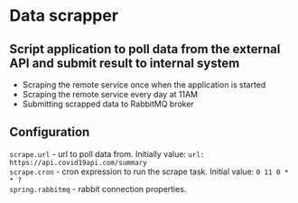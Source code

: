 # Data scrapper
## Script application to poll data from the external API and submit result to internal system

- Scraping the remote service once when the application is started
- Scraping the remote service every day at 11AM
- Submitting scrapped  data to RabbitMQ broker

## Configuration

`scrape.url` - url to poll data from. Initially value:
`url: https://api.covid19api.com/summary` <br>
`scrape.cron` - cron expression to run the scrape task. Initial value: `0 11 0 * * ?` <br>
`spring.rabbitmq` - rabbit connection properties.
